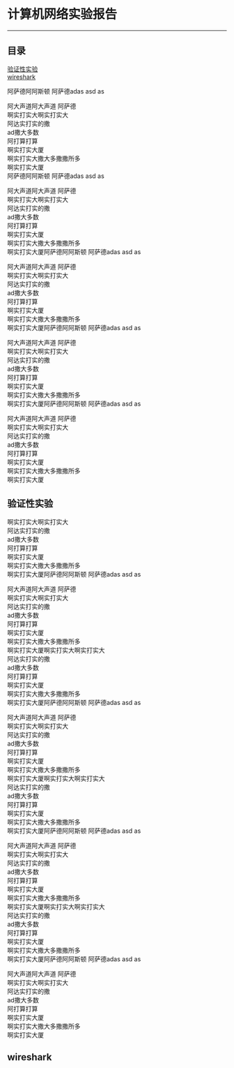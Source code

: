 # 计算机网络实验报告  

---

## 目录  
[验证性实验](#验证性实验)  
[wireshark](#wireshark)
  
  
  
阿萨德阿阿斯顿
阿萨德adas asd
as

阿大声道阿大声道
阿萨德  
啊实打实大啊实打实大   
阿达实打实的撒  
ad撒大多数  
阿打算打算  
啊实打实大厦  
啊实打实大撒大多撒撒所多  
啊实打实大厦  
阿萨德阿阿斯顿
阿萨德adas asd
as

阿大声道阿大声道
阿萨德  
啊实打实大啊实打实大   
阿达实打实的撒  
ad撒大多数  
阿打算打算  
啊实打实大厦  
啊实打实大撒大多撒撒所多  
啊实打实大厦阿萨德阿阿斯顿
阿萨德adas asd
as

阿大声道阿大声道
阿萨德  
啊实打实大啊实打实大   
阿达实打实的撒  
ad撒大多数  
阿打算打算  
啊实打实大厦  
啊实打实大撒大多撒撒所多  
啊实打实大厦阿萨德阿阿斯顿
阿萨德adas asd
as

阿大声道阿大声道
阿萨德  
啊实打实大啊实打实大   
阿达实打实的撒  
ad撒大多数  
阿打算打算  
啊实打实大厦  
啊实打实大撒大多撒撒所多  
啊实打实大厦阿萨德阿阿斯顿
阿萨德adas asd
as

阿大声道阿大声道
阿萨德  
啊实打实大啊实打实大   
阿达实打实的撒  
ad撒大多数  
阿打算打算  
啊实打实大厦  
啊实打实大撒大多撒撒所多  
啊实打实大厦

## 验证性实验  
啊实打实大啊实打实大   
阿达实打实的撒  
ad撒大多数  
阿打算打算  
啊实打实大厦  
啊实打实大撒大多撒撒所多  
啊实打实大厦阿萨德阿阿斯顿
阿萨德adas asd
as

阿大声道阿大声道
阿萨德  
啊实打实大啊实打实大   
阿达实打实的撒  
ad撒大多数  
阿打算打算  
啊实打实大厦  
啊实打实大撒大多撒撒所多  
啊实打实大厦啊实打实大啊实打实大   
阿达实打实的撒  
ad撒大多数  
阿打算打算  
啊实打实大厦  
啊实打实大撒大多撒撒所多  
啊实打实大厦阿萨德阿阿斯顿
阿萨德adas asd
as

阿大声道阿大声道
阿萨德  
啊实打实大啊实打实大   
阿达实打实的撒  
ad撒大多数  
阿打算打算  
啊实打实大厦  
啊实打实大撒大多撒撒所多  
啊实打实大厦啊实打实大啊实打实大   
阿达实打实的撒  
ad撒大多数  
阿打算打算  
啊实打实大厦  
啊实打实大撒大多撒撒所多  
啊实打实大厦阿萨德阿阿斯顿
阿萨德adas asd
as

阿大声道阿大声道
阿萨德  
啊实打实大啊实打实大   
阿达实打实的撒  
ad撒大多数  
阿打算打算  
啊实打实大厦  
啊实打实大撒大多撒撒所多  
啊实打实大厦啊实打实大啊实打实大   
阿达实打实的撒  
ad撒大多数  
阿打算打算  
啊实打实大厦  
啊实打实大撒大多撒撒所多  
啊实打实大厦阿萨德阿阿斯顿
阿萨德adas asd
as

阿大声道阿大声道
阿萨德  
啊实打实大啊实打实大   
阿达实打实的撒  
ad撒大多数  
阿打算打算  
啊实打实大厦  
啊实打实大撒大多撒撒所多  
啊实打实大厦  
## wireshark